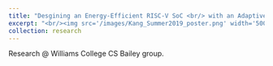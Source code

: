 ```yaml
---
title: "Desgining an Energy-Efficient RISC-V SoC <br/> with an Adaptive Array of Accelerators"
excerpt: "<br/><img src='/images/Kang_Summer2019_poster.png' width='500' >"
collection: research
---
```


Research @ Williams College CS Bailey group.
